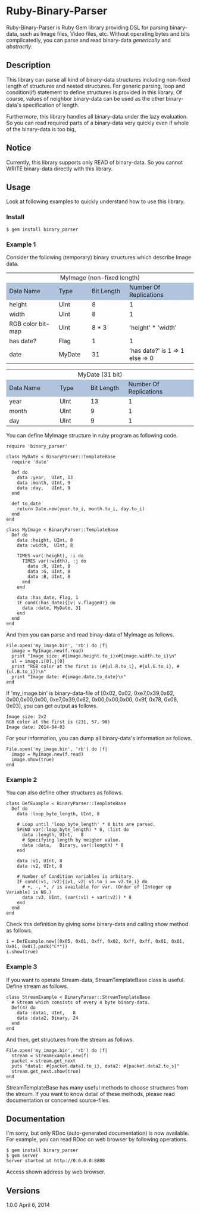 Ruby-Binary-Parser
===================
Ruby-Binary-Parser is Ruby Gem library providing DSL for parsing binary-data, such as Image files, Video files, etc.
Without operating bytes and bits complicatedly, you can parse and read binary-data *generically* and *abstractly*.


Description
-----------
This library can parse all kind of binary-data structures including non-fixed length of structures and nested structures.
For generic parsing, loop and condition(if) statement to define structures is provided in this library.
Of course, values of neighbor binary-data can be used as the other binary-data's specification of length.

Furthermore, this library handles all binary-data under the lazy evaluation.
So you can read required parts of a binary-data very quickly even if whole of the binary-data is too big, 


Notice
------
Currently, this library supports only READ of binary-data.
So you cannot WRITE binary-data directly with this library.


Usage
-----
Look at following examples to quickly understand how to use this library.

### Install ###
    $ gem install binary_parser


### Example 1  ###
Consider the following (temporary) binary structures which describe Image data.

<table style="margin-left:auto;margin-right:auto;">
  <tr><td colspan=4 style="text-align:center;">MyImage (non-fixed length)</td></tr>
  <tr style="background-color:lightsteelblue;">
	  <td style="width:150px;">Data Name</td>
		<td style="width:80px;">Type</td>
	  <td style="width:100px;">Bit Length</td>
		<td style="width:200px;">Number Of Replications</td>
	</tr>
  <tr>
	  <td>height</td>
		<td>UInt</td>
	  <td>8</td>
		<td>1</td>
	</tr>
  <tr>
	  <td>width</td>
		<td>UInt</td>
	  <td>8</td>
		<td>1</td>
	</tr>
  <tr>
	  <td>RGB color bit-map</td>
		<td>UInt</td>
	  <td>8 * 3</td>
		<td>'height' * 'width'</td>
	</tr>
  <tr>
	  <td>has date?</td>
		<td>Flag</td>
	  <td>1</td>
		<td>1</td>
	</tr>
  <tr>
	  <td>date</td>
		<td>MyDate</td>
	  <td>31</td>
		<td>'has date?' is 1 => 1<br>else => 0</td>
	</tr>
</table>


<table style="margin-left:auto;margin-right:auto;">
  <tr><td colspan=4 style="text-align:center;">MyDate (31 bit)</td></tr>
  <tr style="background-color:lightsteelblue;">
	  <td style="width:150px;">Data Name</td>
		<td style="width:80px;">Type</td>
	  <td style="width:100px;">Bit Length</td>
		<td style="width:200px;">Number Of Replications</td>
	</tr>
  <tr>
	  <td>year</td>
		<td>UInt</td>
	  <td>13</td>
		<td>1</td>
	</tr>
  <tr>
	  <td>month</td>
		<td>UInt</td>
	  <td>9</td>
		<td>1</td>
	</tr>
  <tr>
	  <td>day</td>
		<td>UInt</td>
	  <td>9</td>
		<td>1</td>
	</tr>
</table>

You can define MyImage structure in ruby program as following code.


    require 'binary_parser'

    class MyDate < BinaryParser::TemplateBase
      require 'date'

      Def do
        data :year,  UInt, 13
        data :month, UInt, 9
        data :day,   UInt, 9
      end

      def to_date
        return Date.new(year.to_i, month.to_i, day.to_i)
      end
    end

    class MyImage < BinaryParser::TemplateBase
      Def do
        data :height, UInt, 8
        data :width,  UInt, 8

        TIMES var(:height), :i do
          TIMES var(:width), :j do
            data :R, UInt, 8
            data :G, UInt, 8
            data :B, UInt, 8
          end
        end

        data :has_date, Flag, 1
        IF cond(:has_date){|v| v.flagged?} do
          data :date, MyDate, 31
        end
      end
    end


And then you can parse and read binay-data of MyImage as follows.

    File.open('my_image.bin', 'rb') do |f|
      image = MyImage.new(f.read)
      print "Image size: #{image.height.to_i}x#{image.width.to_i}\n"
      ul = image.i[0].j[0]
      print "RGB color at the first is (#{ul.R.to_i}, #{ul.G.to_i}, #{ul.B.to_i})\n"
      print "Image date: #{image.date.to_date}\n"
    end


If 'my_image.bin' is binary-data-file of [0x02, 0x02, 0xe7,0x39,0x62, 0x00,0x00,0x00, 0xe7,0x39,0x62, 0x00,0x00,0x00, 0x9f, 0x78, 0x08, 0x03], 
you can get output as follows.

    Image size: 2x2
    RGB color at the first is (231, 57, 98)
    Image date: 2014-04-03


For your information, you can dump all binary-data's information as follows.

    File.open('my_image.bin', 'rb') do |f|
      image = MyImage.new(f.read)
      image.show(true)
    end


### Example 2  ###
You can also define other structures as follows.

    class DefExample < BinaryParser::TemplateBase
      Def do
        data :loop_byte_length, UInt, 8

        # Loop until 'loop_byte_length' * 8 bits are parsed.
        SPEND var(:loop_byte_length) * 8, :list do
          data :length, UInt,   8
          # Specifying length by neigbor value.
          data :data,   Binary, var(:length) * 8
        end

        data :v1, UInt, 8
        data :v2, UInt, 8

        # Number of Condition variables is arbitary. 
        IF cond(:v1, :v2){|v1, v2| v1.to_i == v2.to_i} do
          # +, -, *, / is available for var. (Order of [Integer op Variable] is NG.)
          data :v3, UInt, (var(:v1) + var(:v2)) * 8
        end
      end
    end

Check this definition by giving some binary-data and calling show method as follows. 

    i = DefExample.new([0x05, 0x01, 0xff, 0x02, 0xff, 0xff, 0x01, 0x01, 0x01, 0x01].pack("C*"))
    i.show(true)


### Example 3  ###
If you want to operate Stream-data, StreamTemplateBase class is useful. Define stream as follows.

    class StreamExample < BinaryParser::StreamTemplateBase
      # Stream which consists of every 4 byte binary-data.
      Def(4) do
        data :data1, UInt,   8
        data :data2, Binary, 24
      end
    end

And then, get structures from the stream as follows.

    File.open('my_image.bin', 'rb') do |f|
      stream = StreamExample.new(f)
      packet = stream.get_next
      puts "data1: #{packet.data1.to_i}, data2: #{packet.data2.to_s}"
      stream.get_next.show(true)
    end

StreamTemplateBase has many useful methods to choose structures from the stream.
If you want to know detail of these methods, please read documentation or concerned source-files.


Documentation
--------------
I'm sorry, but only RDoc (auto-generated documentation) is now available.
For example, you can read RDoc on web browser by following operations.

    $ gem install binary_parser
    $ gem server
    Server started at http://0.0.0.0:8808

Access shown address by web browser.


Versions
--------
1.0.0 April 6, 2014